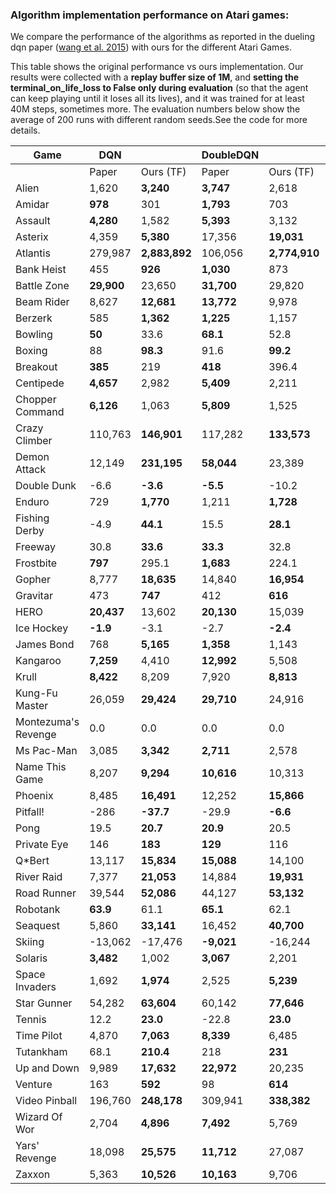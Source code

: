 ### Algorithm implementation performance on Atari games:
We compare the performance of the algorithms as reported in the dueling dqn paper ([wang et al. 2015](https://arxiv.org/pdf/1511.06581.pdf)) with ours for the different Atari Games.

This table shows the original performance vs ours implementation. Our results were collected with a **replay 
buffer size of 1M**, and **setting the terminal_on_life_loss to False only during evaluation** (so that the agent 
can keep playing until it loses all its lives), and it was trained for at least 40M steps, sometimes more.
The evaluation numbers below show the average of 200 runs with different random seeds.See the code for more
details.

| Game                | DQN         |               | DoubleDQN  |               | DuelingDQN |               |
|---------------------|-------------|---------------|------------|---------------|------------|---------------|
|                     | Paper       | Ours (TF)     | Paper      | Ours (TF)     | Paper      | Ours (TF)     |
| Alien               | 1,620       | **3,240**     | **3,747**  | 2,618         | **4,461**  | 2,281         |
| Amidar              | **978**     | 301           | **1,793**  | 703           | **2,354**  | 527           |
| Assault             | **4,280**   | 1,582         | **5,393**  | 3,132         | **4,621**  | 2,432         |
| Asterix             | 4,359       | **5,380**     | 17,356     | **19,031**    | **28,188** | 5,297         |
| Atlantis            | 279,987     | **2,883,892** | 106,056    | **2,774,910** | 382,572    | **2,681,685** |
| Bank Heist          | 455         | **926**       | **1,030**  | 873           | **1,611**  | 976           |
| Battle Zone         | **29,900**  | 23,650        | **31,700** | 29,820        | **37,150** | 34,385        |
| Beam Rider          | 8,627       | **12,681**    | **13,772** | 9,978         | **12,164** | 8,607         |
| Berzerk             | 585         | **1,362**     | **1,225**  | 1,157         | **1,472**  | 1,182         |
| Bowling             | **50**      | 33.6          | **68.1**   | 52.8          | **65.5**   | 29.3 |
| Boxing              | 88          | **98.3**      | 91.6       | **99.2**      | **99.4**   | 99.1|
| Breakout            | **385**     | 219           | **418**    | 396.4         | 345        | |
| Centipede           | **4,657**   | 2,982         | **5,409**  | 2,211         | **7,561**  | 2,516         |
| Chopper Command     | **6,126**   | 1,063         | **5,809**  | 1,525         | 11,215     | |
| Crazy Climber       | 110,763     | **146,901**   | 117,282    | **133,573**   | 143,570    | |
| Demon Attack        | 12,149      | **231,195**   | **58,044** | 23,389        | 60,813     | |
| Double Dunk         | -6.6        | **-3.6**      | **-5.5**   | -10.2         | 0.1        | |
| Enduro              | 729         | **1,770**     | 1,211      | **1,728**     | 2,258      | |
| Fishing Derby       | -4.9        | **44.1**      | 15.5       | **28.1**      | 46.4       | |
| Freeway             | 30.8        | **33.6**      | **33.3**   | 32.8          | 0.0        | |
| Frostbite           | **797**     | 295.1         | **1,683**  | 224.1         | 4,672      | |
| Gopher              | 8,777       | **18,635**    | 14,840     | **16,954**    | 15,718       | |
| Gravitar            | 473         | **747**       | 412        | **616**       | 588          | |
| HERO                | **20,437**  | 13,602        | **20,130** | 15,039        | 20,818       | |
| Ice Hockey          | **-1.9**    | -3.1          | -2.7       | **-2.4**      | 0.5          | |
| James Bond          | 768         | **5,165**     | **1,358**  | 1,143         | 1,312        | |
| Kangaroo            | **7,259**   | 4,410         | **12,992** | 5,508         | 14,854       | |
| Krull               | **8,422**   | 8,209         | 7,920      | **8,813**     | 11,451       | |
| Kung-Fu Master      | 26,059      | **29,424**    | **29,710** | 24,916        | 34,294       | |
| Montezuma's Revenge | 0.0         | 0.0           | 0.0        | 0.0           | 0.0          | |
| Ms Pac-Man          | 3,085       | **3,342**     | **2,711**  | 2,578         | 6,283        | |
| Name This Game      | 8,207       | **9,294**     | **10,616** | 10,313        | 11,971       | |
| Phoenix             | 8,485       | **16,491**    | 12,252     | **15,866**    | 23,092             | |
| Pitfall!            | -286        | **-37.7**     | -29.9      | **-6.6**      | 0.0                | |
| Pong                | 19.5        | **20.7**      | **20.9**   | 20.5          | 21.0               | |
| Private Eye         | 146         | **183**       | **129**    | 116           | 103                | |
| Q*Bert              | 13,117      | **15,834**    | **15,088** | 14,100        | 19,220             | |
| River Raid          | 7,377       | **21,053**    | 14,884     | **19,931**    | 21,162             | |
| Road Runner         | 39,544      | **52,086**    | 44,127     | **53,132**    | 69,524             | |
| Robotank            | **63.9**    | 61.1          | **65.1**   | 62.1          | 65.3               | |
| Seaquest            | 5,860       | **33,141**    | 16,452     | **40,700**    | 50,254             | |
| Skiing              | -13,062     | -17,476       | **-9,021** | -16,244       | -8,857             | |
| Solaris             | **3,482**   | 1,002         | **3,067**  | 2,201         | 2,250              | |
| Space Invaders      | 1,692       | **1,974**     | 2,525      | **5,239**     | 6,427              | |
| Star Gunner         | 54,282      | **63,604**    | 60,142     | **77,646**    | 89,238             | |
| Tennis              | 12.2        | **23.0**      | -22.8      | **23.0**      | 5.1                | |
| Time Pilot          | 4,870       | **7,063**     | **8,339**  | 6,485         | 11,666             | |
| Tutankham           | 68.1        | **210.4**     | 218        | **231**       | 211                | |
| Up and Down         | 9,989       | **17,632**    | **22,972** | 20,235        | 44,939             | |
| Venture             | 163         | **592**       | 98         | **614**       | 497                | |
| Video Pinball       | 196,760     | **248,178**   | 309,941    | **338,382**   | 98,209             | |
| Wizard Of Wor       | 2,704       | **4,896**     | **7,492**  | 5,769         | 7,855              | |
| Yars' Revenge       | 18,098      | **25,575**    | **11,712** | 27,087        | 49,622             | |
| Zaxxon              | 5,363       | **10,526**    | **10,163** | 9,706         | 12,944             | |
